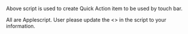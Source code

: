 Above script is used to create Quick Action item to be used by touch bar.

All are Applescript. User please update the <<XXXX>> in the script to your information.
